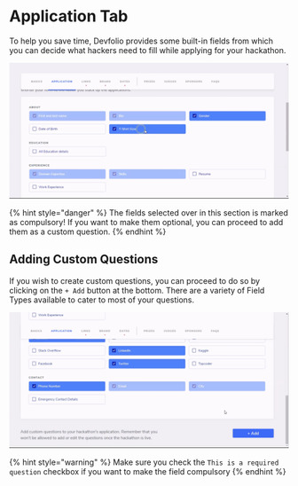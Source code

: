 # Application Tab

To help you save time, Devfolio provides some built-in fields from which you can decide what hackers need to fill while applying for your hackathon.

![](../../.gitbook/assets/application-p1.gif)

{% hint style="danger" %}
The fields selected over in this section is marked as compulsory! If you want to make them optional, you can proceed to add them as a custom question.
{% endhint %}

## Adding Custom Questions

If you wish to create custom questions, you can proceed to do so by clicking on the `+ Add` button at the bottom. There are a variety of Field Types available to cater to most of your questions.

![](../../.gitbook/assets/application-p2.gif)

{% hint style="warning" %}
Make sure you check the `This is a required question` checkbox if you want to make the field compulsory
{% endhint %}

